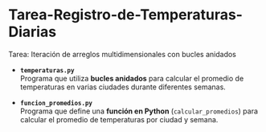 # Tarea-Registro-de-Temperaturas-Diarias
Tarea: Iteración de arreglos multidimensionales con bucles anidados
- **`temperaturas.py`**  
  Programa que utiliza **bucles anidados** para calcular el promedio de temperaturas en varias ciudades durante diferentes semanas.  

- **`funcion_promedios.py`**  
  Programa que define una **función en Python** (`calcular_promedios`) para calcular el promedio de temperaturas por ciudad y semana.  
